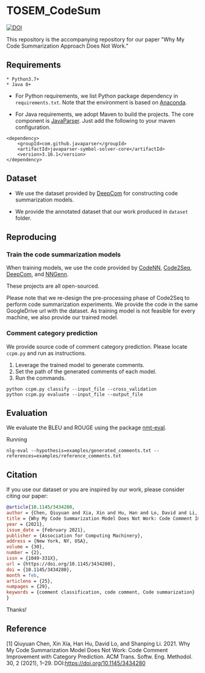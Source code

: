 # TOSEM_CodeSum
[![DOI](https://zenodo.org/badge/DOI/10.5281/zenodo.4133474.svg)](https://doi.org/10.5281/zenodo.4133474)

This repository is the accompanying repository for our paper "Why My Code Summarization Approach Does Not Work."

## Requirements
```
* Python3.7+
* Java 8+
```

* For Python requirements, we list Python package dependency in `requirements.txt`. Note that the environment is based on [Anaconda](https://www.anaconda.com/).


* For Java requirements, we adopt Maven to build the projects. The core component is [JavaParser](https://github.com/javaparser/javaparser). Just add the following to your maven configuration.

```
<dependency>
    <groupId>com.github.javaparser</groupId>
    <artifactId>javaparser-symbol-solver-core</artifactId>
    <version>3.16.1</version>
</dependency>
```

## Dataset

* We use the dataset provided by [DeepCom](https://github.com/tech-srl/code2seq) for constructing code summarization models.

* We provide the annotated dataset that our work produced in `dataset` folder.

## Reproducing

### Train the code summarization models
When training models, we use the code provided by [CodeNN](https://github.com/sriniiyer/codenn), [Code2Seq](https://github.com/tech-srl/code2seq), [DeepCom](https://github.com/xing-hu/EMSE-DeepCom), and [NNGenn](https://github.com/Tbabm/nngen).

These projects are all open-sourced.

Please note that we re-design the pre-processing phase of Code2Seq to perform code summarization experiments. We provide the code in the same GoogleDrive url with the dataset. As training model is not feasible for every machine, we also provide our trained model.


### Comment category prediction
We provide source code of comment category prediction. Please locate `ccpm.py` and run as instructions.
1. Leverage the trained model to generate comments.
2. Set the path of the generated comments of each model.
3. Run the commands.
```
python ccpm.py classify --input_file --cross_validation
python ccpm.py evaluate --input_file --output_file
```

## Evaluation
We evaluate the BLEU and ROUGE using the package [nmt-eval](https://github.com/Maluuba/nlg-eval).

Running
```
nlg-eval --hypothesis=examples/generated_comments.txt --references=examples/reference_comments.txt
```


## Citation
If you use our dataset or you are inspired by our work, please consider citing our paper:

```bib
@article{10.1145/3434280,
author = {Chen, Qiuyuan and Xia, Xin and Hu, Han and Lo, David and Li, Shanping},
title = {Why My Code Summarization Model Does Not Work: Code Comment Improvement with Category Prediction},
year = {2021},
issue_date = {February 2021},
publisher = {Association for Computing Machinery},
address = {New York, NY, USA},
volume = {30},
number = {2},
issn = {1049-331X},
url = {https://doi.org/10.1145/3434280},
doi = {10.1145/3434280},
month = feb,
articleno = {25},
numpages = {29},
keywords = {comment classification, code comment, Code summarization}
}
```

Thanks!

## Reference

[1] Qiuyuan Chen, Xin Xia, Han Hu, David Lo, and Shanping Li. 2021. Why My Code Summarization Model Does Not Work: Code Comment Improvement with Category Prediction. ACM Trans. Softw. Eng. Methodol. 30, 2 (2021), 1–29. DOI:https://doi.org/10.1145/3434280


